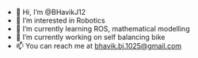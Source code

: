- 👋 Hi, I’m @BHavikJ12
- 👀 I’m interested in Robotics
- 🌱 I’m currently learning ROS, mathematical modelling
- 💞️ I’m currently working on self balancing bike
- 📫 You can reach me at bhavik.bj.1025@gmail.com

<!---
BHavikJ12/BHavikJ12 is a ✨ special ✨ repository because its `README.md` (this file) appears on your GitHub profile.
You can click the Preview link to take a look at your changes.
--->
